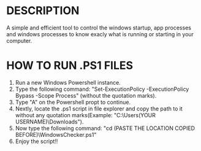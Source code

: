 # DESCRIPTION
A simple and efficient tool to control the windows startup, app processes and windows processes to know exacly what is running or starting in your computer.

# HOW TO RUN .PS1 FILES
1. Run a new Windows Powershell instance.
2. Type the following command: "Set-ExecutionPolicy -ExecutionPolicy Bypass -Scope Process" (without the quotation marks).
3. Type "A" on the Powershell propt to continue.
4. Nextly, locate the .ps1 script in file explorer and copy the path to it without any quotation marks(Example: "C:\Users\(YOUR USERNAME)\Downloads").
5. Now type the following command: "cd (PASTE THE LOCATION COPIED BEFORE)\WindowsChecker.ps1"
6. Enjoy the script!!
